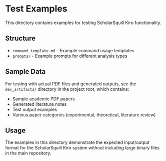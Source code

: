 # Test Examples

This directory contains examples for testing ScholarSquill Kiro functionality.

## Structure

- `command_template.md` - Example command usage templates
- `prompts/` - Example prompts for different analysis types

## Sample Data

For testing with actual PDF files and generated outputs, see the `dev_artifacts/` directory in the project root, which contains:

- Sample academic PDF papers
- Generated literature notes
- Test output examples
- Various paper categories (experimental, theoretical, literature review)

## Usage

The examples in this directory demonstrate the expected input/output format for the ScholarSquill Kiro system without including large binary files in the main repository.
